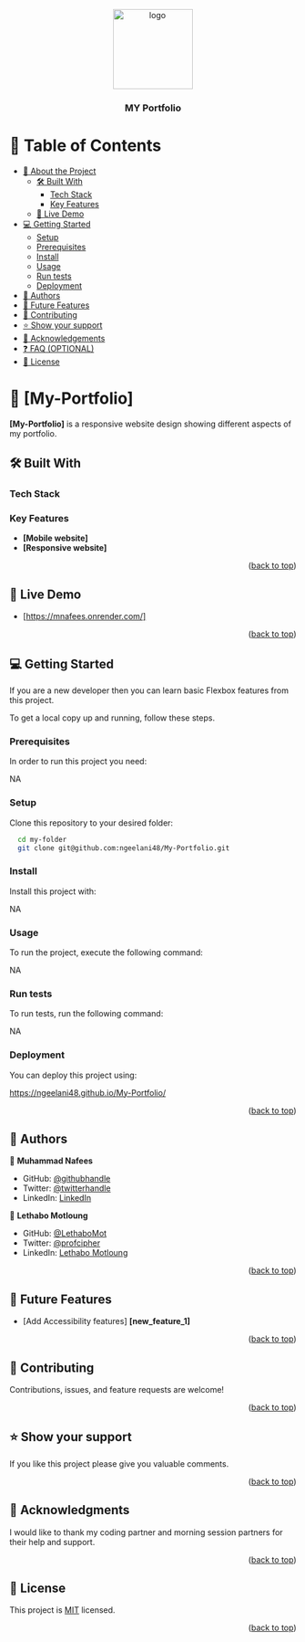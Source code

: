 <a name="readme-top"></a>
<div align="center">
  <img src="./images/NGeelani logo.png" alt="logo" width="140"  height="auto" />
  <br/>

  <h3><b>MY Portfolio</b></h3>

</div>


# 📗 Table of Contents

- [📖 About the Project](#about-project)
  - [🛠 Built With](#built-with)
    - [Tech Stack](#tech-stack)
    - [Key Features](#key-features)
  - [🚀 Live Demo](#live-demo)
- [💻 Getting Started](#getting-started)
  - [Setup](#setup)
  - [Prerequisites](#prerequisites)
  - [Install](#install)
  - [Usage](#usage)
  - [Run tests](#run-tests)
  - [Deployment](#triangular_flag_on_post-deployment)
- [👥 Authors](#authors)
- [🔭 Future Features](#future-features)
- [🤝 Contributing](#contributing)
- [⭐️ Show your support](#support)
- [🙏 Acknowledgements](#acknowledgements)
- [❓ FAQ (OPTIONAL)](#faq)
- [📝 License](#license)


# 📖 [My-Portfolio] <a name="Portfolio: setup and mobile first"></a>

**[My-Portfolio]** is a responsive website design showing different aspects of my portfolio.

## 🛠 Built With <a name="Visual Studio Code"></a>

### Tech Stack <a name="HTML & CSS"></a>

<!-- Features -->

### Key Features <a name="key-features"></a>

- **[Mobile website]**
- **[Responsive website]**

<p align="right">(<a href="#readme-top">back to top</a>)</p>

<!-- LIVE DEMO -->

## 🚀 Live Demo <a name="live-demo"></a>


- [https://mnafees.onrender.com/]

<p align="right">(<a href="#readme-top">back to top</a>)</p>

## 💻 Getting Started <a name="getting-started"></a>

If you are a new developer then you can learn basic Flexbox features from this project.

To get a local copy up and running, follow these steps.

### Prerequisites

In order to run this project you need:

NA
### Setup

Clone this repository to your desired folder:

```sh
  cd my-folder
  git clone git@github.com:ngeelani48/My-Portfolio.git
```

### Install

Install this project with:

NA
### Usage

To run the project, execute the following command:

NA

### Run tests

To run tests, run the following command:

NA

### Deployment

You can deploy this project using:

https://ngeelani48.github.io/My-Portfolio/

<p align="right">(<a href="#readme-top">back to top</a>)</p>

## 👥 Authors <a name="authors"></a>


👤 **Muhammad Nafees**

- GitHub: [@githubhandle](https://github.com/ngeelani48)
- Twitter: [@twitterhandle](https://twitter.com/ngeelani48)
- LinkedIn: [LinkedIn](https://www.linkedin.com/in/m-n-geelani-3446097275/)

👤 **Lethabo Motloung**

- GitHub: [@LethaboMot](https://github.com/LethaboMot)
- Twitter: [@profcipher](https://twitter.com/profcipher)
- LinkedIn: [Lethabo Motloung](https://linkedin.com/in/linkedinhandle)

<p align="right">(<a href="#readme-top">back to top</a>)</p>

## 🔭 Future Features <a name="future-features"></a>

- [Add Accessibility features] **[new_feature_1]**

<p align="right">(<a href="#readme-top">back to top</a>)</p>

## 🤝 Contributing <a name="contributing"></a>

Contributions, issues, and feature requests are welcome!

<p align="right">(<a href="#readme-top">back to top</a>)</p>

## ⭐️ Show your support <a name="support"></a>

If you like this project please give you valuable comments.

<p align="right">(<a href="#readme-top">back to top</a>)</p>

## 🙏 Acknowledgments <a name="acknowledgements"></a>

I would like to thank my coding partner and morning session partners for their help and support.

<p align="right">(<a href="#readme-top">back to top</a>)</p>

## 📝 License <a name="license"></a>

This project is [MIT](./LICENSE) licensed.

<p align="right">(<a href="#readme-top">back to top</a>)</p>
